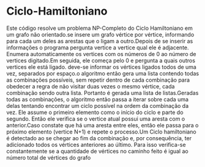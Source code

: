 # Ciclo-Hamiltoniano
Este código resolve um problema NP-Completo do Ciclo Hamiltoniano em um grafo não orientado.se insere um grafo vértice por vértice, informando para cada um deles as arestas que o ligam a outro.Depois de se inserir as informações o programa pergunta vertice a vertice qual ele é adjacente. Enumera automaticamente os vertices com os números de 0 ao número de vertices digitado.Em seguida, ele começa pelo 0 e pergunta a quais outros vertices ele está ligado. deve-se informar os vértices ligados todos de uma vez, separados por espaço.o algoritmo então gera uma lista contendo todas as combinações possíveis, sem repetir dentro de cada combinação para obedecer a regra de não visitar duas vezes o mesmo vértice, cada combinação sendo outra lista. Portanto é gerada uma lista de listas.Geradas todas as combinações, o algoritmo então passa a iterar sobre cada uma delas tentando encontrar um ciclo possível na ordem da combinação da vez. Ele assume o primeiro elemento como o início do ciclo e parte do segundo. Então ele verifica se o vertice atual  possui uma aresta com o anterior.Caso constate que há uma aresta entre eles, então ele passa para o próximo elemento (vertice N+1) e repete o processo.Um Ciclo hamiltoniano é detectado ao se chegar ao fim da combinação e, por consequência, ter adicionado todos os vértices anteriores ao último. Para isso verifica-se constantemente se a quantidade de vértices no caminho feito é igual ao número total de vértices do grafo
